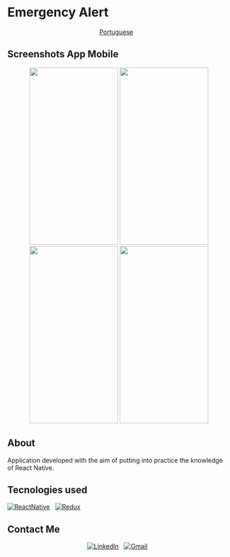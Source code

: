 # Emergency Alert

<p align="center">
    <a href="README.md">Portuguese</a>&nbsp;&nbsp;&nbsp;
</p>

## Screenshots App Mobile

<p align="center">
  <img src="https://github.com/valn3y/emergency_alert/blob/master/img/first_screen.png" width="200" height="400" />
  <img src="https://github.com/valn3y/emergency_alert/blob/master/img/home.png" width="200" height="400"/>
  <img src="https://github.com/valn3y/emergency_alert/blob/master/img/report.png" width="200" height="400"/>
  <img src="https://github.com/valn3y/emergency_alert/blob/master/img/list_report.png" width="200" height="400"/>
</p>

## About

Application developed with the aim of putting into practice the knowledge of React Native.

## Tecnologies used

<a href="https://reactnative.dev/"><img alt="ReactNative" src="https://img.shields.io/badge/React_Native-05122A?style=for-the-badge&logo=react"/></a> &nbsp;
<a href="https://redux.js.org/"><img alt="Redux" src="https://img.shields.io/badge/Redux-05122A?style=for-the-badge&logo=redux"/></a> &nbsp;

## Contact Me
<div align="center">
<a href="https://www.linkedin.com/in/valney-júnior-b34384149"><img alt="LinkedIn" src="https://img.shields.io/badge/linkedin%20-%230077B5.svg?&style=for-the-badge&logo=linkedin"/></a> &nbsp;
<a href="mailto:neymarinho.junior@gmail.com"><img alt="Gmail" src="https://img.shields.io/badge/Gmail-D14836?style=for-the-badge&logo=gmail&logoColor=white" /></a> &nbsp;
</div>